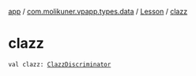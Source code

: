 [app](../../index.md) / [com.molikuner.vpapp.types.data](../index.md) / [Lesson](index.md) / [clazz](./clazz.md)

# clazz

`val clazz: `[`ClazzDiscriminator`](../-clazz-discriminator/index.md)
